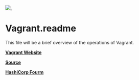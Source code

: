 [![.](/assets/images/shiprock.jpg "Vagrant Icon")](https://en.wikipedia.org/wiki/Vagrant_(software)#/media/File:Vagrant.png)


# Vagrant.readme
This file will be a brief overview of the operations of Vagrant.

**[Vagrant Website](https://www.vagrantup.com/)**

**[Source](https://github.com/hashicorp/vagrant)**

**[HashiCorp Fourm](https://discuss.hashicorp.com/c/vagrant/24)** 



